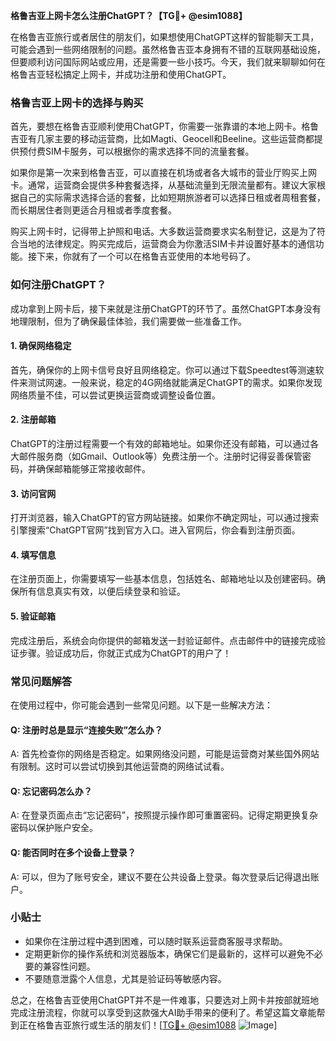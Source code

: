 **格鲁吉亚上网卡怎么注册ChatGPT？【TG💪+ @esim1088】**

在格鲁吉亚旅行或者居住的朋友们，如果想使用ChatGPT这样的智能聊天工具，可能会遇到一些网络限制的问题。虽然格鲁吉亚本身拥有不错的互联网基础设施，但要顺利访问国际网站或应用，还是需要一些小技巧。今天，我们就来聊聊如何在格鲁吉亚轻松搞定上网卡，并成功注册和使用ChatGPT。

### 格鲁吉亚上网卡的选择与购买

首先，要想在格鲁吉亚顺利使用ChatGPT，你需要一张靠谱的本地上网卡。格鲁吉亚有几家主要的移动运营商，比如Magti、Geocell和Beeline。这些运营商都提供预付费SIM卡服务，可以根据你的需求选择不同的流量套餐。

如果你是第一次来到格鲁吉亚，可以直接在机场或者各大城市的营业厅购买上网卡。通常，运营商会提供多种套餐选择，从基础流量到无限流量都有。建议大家根据自己的实际需求选择合适的套餐，比如短期旅游者可以选择日租或者周租套餐，而长期居住者则更适合月租或者季度套餐。

购买上网卡时，记得带上护照和电话。大多数运营商要求实名制登记，这是为了符合当地的法律规定。购买完成后，运营商会为你激活SIM卡并设置好基本的通信功能。接下来，你就有了一个可以在格鲁吉亚使用的本地号码了。

### 如何注册ChatGPT？

成功拿到上网卡后，接下来就是注册ChatGPT的环节了。虽然ChatGPT本身没有地理限制，但为了确保最佳体验，我们需要做一些准备工作。

#### 1. 确保网络稳定

首先，确保你的上网卡信号良好且网络稳定。你可以通过下载Speedtest等测速软件来测试网速。一般来说，稳定的4G网络就能满足ChatGPT的需求。如果你发现网络质量不佳，可以尝试更换运营商或调整设备位置。

#### 2. 注册邮箱

ChatGPT的注册过程需要一个有效的邮箱地址。如果你还没有邮箱，可以通过各大邮件服务商（如Gmail、Outlook等）免费注册一个。注册时记得妥善保管密码，并确保邮箱能够正常接收邮件。

#### 3. 访问官网

打开浏览器，输入ChatGPT的官方网站链接。如果你不确定网址，可以通过搜索引擎搜索“ChatGPT官网”找到官方入口。进入官网后，你会看到注册页面。

#### 4. 填写信息

在注册页面上，你需要填写一些基本信息，包括姓名、邮箱地址以及创建密码。确保所有信息真实有效，以便后续登录和验证。

#### 5. 验证邮箱

完成注册后，系统会向你提供的邮箱发送一封验证邮件。点击邮件中的链接完成验证步骤。验证成功后，你就正式成为ChatGPT的用户了！

### 常见问题解答

在使用过程中，你可能会遇到一些常见问题。以下是一些解决方法：

#### Q: 注册时总是显示“连接失败”怎么办？

A: 首先检查你的网络是否稳定。如果网络没问题，可能是运营商对某些国外网站有限制。这时可以尝试切换到其他运营商的网络试试看。

#### Q: 忘记密码怎么办？

A: 在登录页面点击“忘记密码”，按照提示操作即可重置密码。记得定期更换复杂密码以保护账户安全。

#### Q: 能否同时在多个设备上登录？

A: 可以，但为了账号安全，建议不要在公共设备上登录。每次登录后记得退出账户。

### 小贴士

- 如果你在注册过程中遇到困难，可以随时联系运营商客服寻求帮助。
- 定期更新你的操作系统和浏览器版本，确保它们是最新的，这样可以避免不必要的兼容性问题。
- 不要随意泄露个人信息，尤其是验证码等敏感内容。

总之，在格鲁吉亚使用ChatGPT并不是一件难事，只要选对上网卡并按部就班地完成注册流程，你就可以享受到这款强大AI助手带来的便利了。希望这篇文章能帮到正在格鲁吉亚旅行或生活的朋友们！[[TG💪+ @esim1088](https://t.me/s/esim1088) ![Image](https://i.postimg.cc/4NQfJmqS/Snipaste-2025-05-13-00-14-12.png)]
